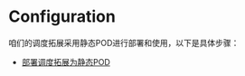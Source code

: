 # Configuration

咱们的调度拓展采用静态POD进行部署和使用，以下是具体步骤：
- [部署调度拓展为静态POD](部署ls-scheduler-extender静态POD步骤.md)
